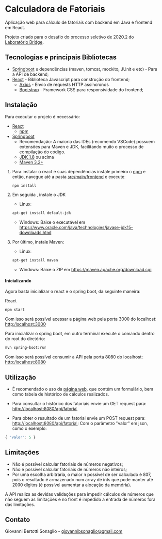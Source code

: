 # Calculadora de Fatoriais

Aplicação web para cálculo de fatoriais com backend em Java e frontend em React.

Projeto criado para o desafio do processo seletivo de 2020.2 do [Laboratório Bridge](https://bridge.ufsc.br/).

## Tecnologias e principais Bibliotecas
* [Springboot](https://spring.io/) e dependências (maven, tomcat, mockito, JUnit e etc) - Para a API de backend;
* [React](https://reactjs.org/) - Biblioteca Javascript para construção do frontend;
  * [Axios](https://github.com/axios/axios) - Envio de requests HTTP assíncronos
  * [Bootstrap](https://getbootstrap.com/) - Framework CSS para responsividade do frontend;

## Instalação
Para executar o projeto é necessário:
* [React](https://reactjs.org/)
  * [npm](https://www.npmjs.com/)
* [Springboot](https://spring.io/)
  * Recomendação: A maioria das IDEs (recomendo VSCode) possuem extensões para Maven e JDK, facilitando muito o processo de compilação do código.
  * [JDK 1.8](https://www.oracle.com/java/technologies/javase-downloads.html) ou acima
  * [Maven 3.2+](https://maven.apache.org/download.cgi)
  
1. Para instalar o react e suas dependências instale primeiro o [npm](https://nodejs.org/en/) e então, navegue até a pasta [src/main/frontend](src/main/frontend) e execute:
    ```bash
    npm install
    ```
2. Em seguida , instale o JDK
    * Linux:  
    ```bash
    apt-get install default-jdk
    ```
    * Windows: Baixe o executável em https://www.oracle.com/java/technologies/javase-jdk15-downloads.html  

3. Por último, instale Maven:
    * Linux:  
    ```bash
    apt-get install maven
    ```
    * Windows: Baixe o ZIP em https://maven.apache.org/download.cgi  


#### Inicializando
Agora basta inicializar o react e o spring boot, da seguinte maneira:

React
```bash
npm start
```
Com isso será possível acessar a página web pela porta 3000 do localhost: [http:/localhost:3000](http:/localhost:3000)

Para inicializar o spring boot, em outro terminal execute o comando dentro do root do diretório:
```bash
mvn spring-boot:run
```

Com isso será possível consumir a API pela porta 8080 do localhost: [http:/localhost:8080](http:/localhost:3000)

## Utilização
* É recomendado o uso da [página web](http://localhost:3000), que contém um formulário, bem como tabela de histórico de cálculos realizados.
* Para consultar o histórico dos fatoriais envie um GET request para: [http://localhost:8080/api/fatorial](http://localhost:8080/api/fatorial)

* Para obter o resultado de um fatorial envie um POST request para: [http://localhost:8080/api/fatorial](http://localhost:8080/api/fatorial); 
Com o parâmetro "valor" em json, como o exemplo:
```javascript
{ "valor": 5 }
```

## Limitações
* Não é possível calcular fatoriais de números negativos;
* Não é possível calcular fatoriais de números não inteiros;
* Por uma escolha arbitrária, o maior n possível de ser calculado é 807, pois o resultado é armazenado num array de ints que pode manter até 2000 dígitos (é possível aumentar a alocação da memória).

 A API realiza as devidas validações para impedir cálculos de números que não seguem as limitações e no front é impedido a entrada de números fora das limitações.

## Contato
Giovanni Bertotti Sonaglio - giovannibsonaglio@gmail.com